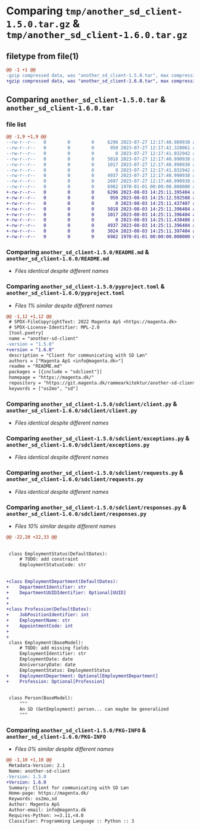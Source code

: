 # Comparing `tmp/another_sd_client-1.5.0.tar.gz` & `tmp/another_sd_client-1.6.0.tar.gz`

## filetype from file(1)

```diff
@@ -1 +1 @@
-gzip compressed data, was "another_sd_client-1.5.0.tar", max compression
+gzip compressed data, was "another_sd_client-1.6.0.tar", max compression
```

## Comparing `another_sd_client-1.5.0.tar` & `another_sd_client-1.6.0.tar`

### file list

```diff
@@ -1,9 +1,9 @@
--rw-r--r--   0        0        0     6296 2023-07-27 12:17:40.989938 another_sd_client-1.5.0/README.md
--rw-r--r--   0        0        0      950 2023-07-27 12:17:42.328061 another_sd_client-1.5.0/pyproject.toml
--rw-r--r--   0        0        0        0 2023-07-27 12:17:41.032942 another_sd_client-1.5.0/sdclient/__init__.py
--rw-r--r--   0        0        0     5018 2023-07-27 12:17:40.990938 another_sd_client-1.5.0/sdclient/client.py
--rw-r--r--   0        0        0     1017 2023-07-27 12:17:40.990938 another_sd_client-1.5.0/sdclient/exceptions.py
--rw-r--r--   0        0        0        0 2023-07-27 12:17:41.032942 another_sd_client-1.5.0/sdclient/py.typed
--rw-r--r--   0        0        0     4937 2023-07-27 12:17:40.990938 another_sd_client-1.5.0/sdclient/requests.py
--rw-r--r--   0        0        0     2697 2023-07-27 12:17:40.990938 another_sd_client-1.5.0/sdclient/responses.py
--rw-r--r--   0        0        0     6982 1970-01-01 00:00:00.000000 another_sd_client-1.5.0/PKG-INFO
+-rw-r--r--   0        0        0     6296 2023-08-03 14:25:11.395404 another_sd_client-1.6.0/README.md
+-rw-r--r--   0        0        0      950 2023-08-03 14:25:12.592508 another_sd_client-1.6.0/pyproject.toml
+-rw-r--r--   0        0        0        0 2023-08-03 14:25:11.437407 another_sd_client-1.6.0/sdclient/__init__.py
+-rw-r--r--   0        0        0     5018 2023-08-03 14:25:11.396404 another_sd_client-1.6.0/sdclient/client.py
+-rw-r--r--   0        0        0     1017 2023-08-03 14:25:11.396404 another_sd_client-1.6.0/sdclient/exceptions.py
+-rw-r--r--   0        0        0        0 2023-08-03 14:25:11.438408 another_sd_client-1.6.0/sdclient/py.typed
+-rw-r--r--   0        0        0     4937 2023-08-03 14:25:11.396404 another_sd_client-1.6.0/sdclient/requests.py
+-rw-r--r--   0        0        0     3024 2023-08-03 14:25:11.397404 another_sd_client-1.6.0/sdclient/responses.py
+-rw-r--r--   0        0        0     6982 1970-01-01 00:00:00.000000 another_sd_client-1.6.0/PKG-INFO
```

### Comparing `another_sd_client-1.5.0/README.md` & `another_sd_client-1.6.0/README.md`

 * *Files identical despite different names*

### Comparing `another_sd_client-1.5.0/pyproject.toml` & `another_sd_client-1.6.0/pyproject.toml`

 * *Files 1% similar despite different names*

```diff
@@ -1,12 +1,12 @@
 # SPDX-FileCopyrightText: 2022 Magenta ApS <https://magenta.dk>
 # SPDX-License-Identifier: MPL-2.0
 [tool.poetry]
 name = "another-sd-client"
-version = "1.5.0"
+version = "1.6.0"
 description = "Client for communicating with SD Løn"
 authors = ["Magenta ApS <info@magenta.dk>"]
 readme = "README.md"
 packages = [{include = "sdclient"}]
 homepage = "https://magenta.dk/"
 repository = "https://git.magenta.dk/rammearkitektur/another-sd-client"
 keywords = ["os2mo", "sd"]
```

### Comparing `another_sd_client-1.5.0/sdclient/client.py` & `another_sd_client-1.6.0/sdclient/client.py`

 * *Files identical despite different names*

### Comparing `another_sd_client-1.5.0/sdclient/exceptions.py` & `another_sd_client-1.6.0/sdclient/exceptions.py`

 * *Files identical despite different names*

### Comparing `another_sd_client-1.5.0/sdclient/requests.py` & `another_sd_client-1.6.0/sdclient/requests.py`

 * *Files identical despite different names*

### Comparing `another_sd_client-1.5.0/sdclient/responses.py` & `another_sd_client-1.6.0/sdclient/responses.py`

 * *Files 10% similar despite different names*

```diff
@@ -22,20 +22,33 @@
 
 
 class EmploymentStatus(DefaultDates):
     # TODO: add constraint
     EmploymentStatusCode: str
 
 
+class EmploymentDepartment(DefaultDates):
+    DepartmentIdentifier: str
+    DepartmentUUIDIdentifier: Optional[UUID]
+
+
+class Profession(DefaultDates):
+    JobPositionIdentifier: int
+    EmploymentName: str
+    AppointmentCode: int
+
+
 class Employment(BaseModel):
     # TODO: add missing fields
     EmploymentIdentifier: str
     EmploymentDate: date
     AnniversaryDate: date
     EmploymentStatus: EmploymentStatus
+    EmploymentDepartment: Optional[EmploymentDepartment]
+    Profession: Optional[Profession]
 
 
 class Person(BaseModel):
     """
     An SD (GetEmployment) person... can maybe be generalized
     """
```

### Comparing `another_sd_client-1.5.0/PKG-INFO` & `another_sd_client-1.6.0/PKG-INFO`

 * *Files 0% similar despite different names*

```diff
@@ -1,10 +1,10 @@
 Metadata-Version: 2.1
 Name: another-sd-client
-Version: 1.5.0
+Version: 1.6.0
 Summary: Client for communicating with SD Løn
 Home-page: https://magenta.dk/
 Keywords: os2mo,sd
 Author: Magenta ApS
 Author-email: info@magenta.dk
 Requires-Python: >=3.11,<4.0
 Classifier: Programming Language :: Python :: 3
```

